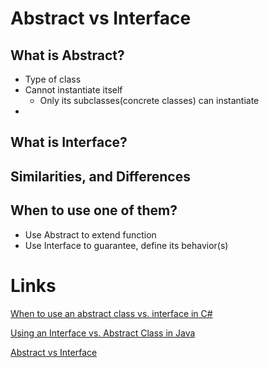 # Abstract vs Interface


## What is Abstract?
- Type of class
- Cannot instantiate itself
    - Only its subclasses(concrete classes) can instantiate
-     


## What is Interface?



## Similarities, and Differences



## When to use one of them?
- Use Abstract to extend function
- Use Interface to guarantee, define its behavior(s) 







# Links
[When to use an abstract class vs. interface in C#](https://www.infoworld.com/article/2928719/when-to-use-an-abstract-class-vs-interface-in-csharp.html)

[Using an Interface vs. Abstract Class in Java](https://www.baeldung.com/java-interface-vs-abstract-class)

[Abstract vs Interface](https://preamtree.tistory.com/171)